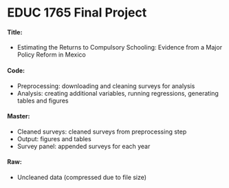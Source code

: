 # EDUC 1765 Final Project

#### Title: 
- Estimating the Returns to Compulsory Schooling: Evidence from a Major Policy Reform in Mexico

#### Code: 
- Preprocessing: downloading and cleaning surveys for analysis
- Analysis: creating additional variables, running regressions, generating tables and figures

#### Master: 
- Cleaned surveys: cleaned surveys from preprocessing step
- Output: figures and tables
- Survey panel: appended surveys for each year

#### Raw: 
- Uncleaned data (compressed due to file size)
